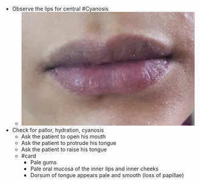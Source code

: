 - Observe the lips for central #Cyanosis
	- ![lip_cyanosis](assets/cyanosis/lip_cyanosis.png)
- Check for pallor, hydration, cyanosis
	- Ask the patient to open his mouth
	- Ask the patient to protrude his tongue
	- Ask the patient to raise his tongue
	- #card
		- Pale gums
		- Pale oral mucosa of the inner lips and inner cheeks
		- Dorsum of tongue appears pale and smooth (loss of papillae)